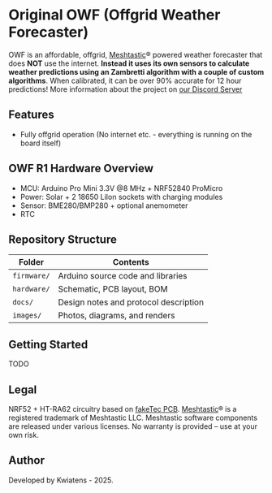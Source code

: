 # Original OWF (Offgrid Weather Forecaster)

OWF is an affordable, offgrid, [Meshtastic](https://meshtastic.org/)® powered weather forecaster that does **NOT** use the internet. **Instead it uses its own sensors to calculate weather predictions using an Zambretti algorithm with a couple of custom algorithms**.
When calibrated, it can be over 90% accurate for 12 hour predictions!
More information about the project on [our Discord Server](https://discord.gg/Jbdw9DENTZ)

## Features

- Fully offgrid operation (No internet etc. - everything is running on the board itself)

## OWF R1 Hardware Overview

- MCU: Arduino Pro Mini 3.3V @8 MHz + NRF52840 ProMicro
- Power: Solar + 2 18650 LiIon sockets with charging modules
- Sensor: BME280/BMP280 + optional anemometer
- RTC
  
## Repository Structure

| Folder       | Contents                              |
|--------------|----------------------------------------|
| `firmware/`  | Arduino source code and libraries      |
| `hardware/`  | Schematic, PCB layout, BOM             |
| `docs/`      | Design notes and protocol description  |
| `images/`    | Photos, diagrams, and renders          |

## Getting Started

TODO

## Legal

NRF52 + HT-RA62 circuitry based on [fakeTec PCB](https://github.com/gargomoma/fakeTec_pcb).
[Meshtastic](https://meshtastic.org/)® is a registered trademark of Meshtastic LLC. Meshtastic software components are released under various licenses. No warranty is provided – use at your own risk.

## Author
Developed by Kwiatens - 2025.
